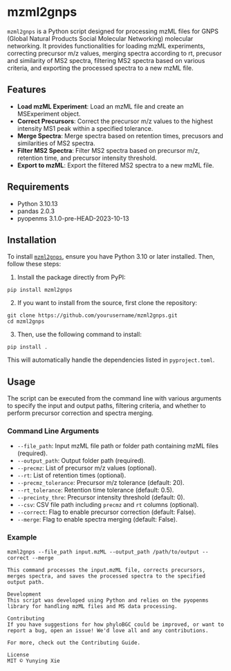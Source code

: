 # mzml2gnps

`mzml2gnps` is a Python script designed for processing mzML files for GNPS (Global Natural Products Social Molecular Networking) molecular networking. It provides functionalities for loading mzML experiments, correcting precursor m/z values, merging spectra according to rt, precusor and similarity of MS2 spectra, filtering MS2 spectra based on various criteria, and exporting the processed spectra to a new mzML file.

## Features

- **Load mzML Experiment**: Load an mzML file and create an MSExperiment object.
- **Correct Precursors**: Correct the precursor m/z values to the highest intensity MS1 peak within a specified tolerance.
- **Merge Spectra**: Merge spectra based on retention times, precusors and similarities of MS2 spectra.
- **Filter MS2 Spectra**: Filter MS2 spectra based on precursor m/z, retention time, and precursor intensity threshold.
- **Export to mzML**: Export the filtered MS2 spectra to a new mzML file.

## Requirements

- Python 3.10.13
- pandas 2.0.3
- pyopenms 3.1.0-pre-HEAD-2023-10-13

## Installation

To install [`mzml2gnps`](command:_github.copilot.openSymbolFromReferences?%5B%7B%22%24mid%22%3A1%2C%22path%22%3A%22%2Fc%3A%2FUsers%2Fxyy%2FDesktop%2Fpython%2Fmzml2gnps%2FREADME.md%22%2C%22scheme%22%3A%22file%22%7D%2C%7B%22line%22%3A0%2C%22character%22%3A0%7D%5D "../mzml2gnps/README.md"), ensure you have Python 3.10 or later installed. Then, follow these steps:

1. Install the package directly from PyPI:

```shell
pip install mzml2gnps
```

2. If you want to install from the source, first clone the repository:

```shell
git clone https://github.com/yourusername/mzml2gnps.git
cd mzml2gnps
```

3. Then, use the following command to install:

```shell
pip install .
```

This will automatically handle the dependencies listed in `pyproject.toml`.
## Usage

The script can be executed from the command line with various arguments to specify the input and output paths, filtering criteria, and whether to perform precursor correction and spectra merging.

### Command Line Arguments
- `--file_path`: Input mzML file path or folder path containing mzML files (required).
- `--output_path`: Output folder path (required).
- `--precmz`: List of precursor m/z values (optional).
- `--rt`: List of retention times (optional).
- `--precmz_tolerance`: Precursor m/z tolerance (default: 20).
- `--rt_tolerance`: Retention time tolerance (default: 0.5).
- `--precinty_thre`: Precursor intensity threshold (default: 0).
- `--csv`: CSV file path including `precmz` and `rt` columns (optional).
- `--correct`: Flag to enable precursor correction (default: False).
- `--merge`: Flag to enable spectra merging (default: False).

### Example

```shell
mzml2gnps --file_path input.mzML --output_path /path/to/output --correct --merge

This command processes the input.mzML file, corrects precursors, merges spectra, and saves the processed spectra to the specified output path.

Development
This script was developed using Python and relies on the pyopenms library for handling mzML files and MS data processing.

Contributing
If you have suggestions for how phyloBGC could be improved, or want to report a bug, open an issue! We'd love all and any contributions.

For more, check out the Contributing Guide.

License
MIT © Yunying Xie